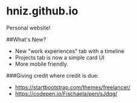 # hniz.github.io
Personal website!


##What's New? 
  * New "work experiences" tab with a timeline 
  * Projects tab is now a simple card UI 
  * More mobile friendly.

###Giving credit where credit is due: 
  * https://startbootstrap.com/themes/freelancer/
  * https://codepen.io/Fischaela/pen/sJdqg/
